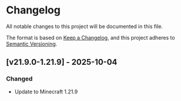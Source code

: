 # Changelog

All notable changes to this project will be documented in this file.

The format is based on [Keep a Changelog](https://keepachangelog.com/en/1.1.0/),
and this project adheres to [Semantic Versioning](https://semver.org/spec/v2.0.0.html).

## [v21.9.0-1.21.9] - 2025-10-04

### Changed

- Update to Minecraft 1.21.9
